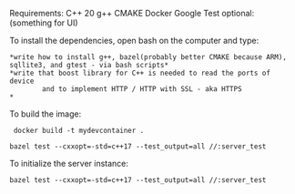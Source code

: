 Requirements:
C++ 20
g++
CMAKE
Docker 
Google Test 
optional: (something for UI) 

To install the dependencies, open bash on the computer and type:
```
*write how to install g++, bazel(probably better CMAKE because ARM), sqllite3, and gtest - via bash scripts*
*write that boost library for C++ is needed to read the ports of device
        and to implement HTTP / HTTP with SSL - aka HTTPS                 *
```

To build the image:
```
 docker build -t mydevcontainer .
```


```
bazel test --cxxopt=-std=c++17 --test_output=all //:server_test
```

To initialize the server instance:
```
bazel test --cxxopt=-std=c++17 --test_output=all //:server_test
```
